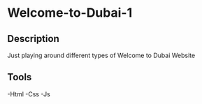 # Welcome-to-Dubai-1

## Description
Just playing around different types of Welcome to Dubai Website

## Tools
-Html
-Css
-Js

